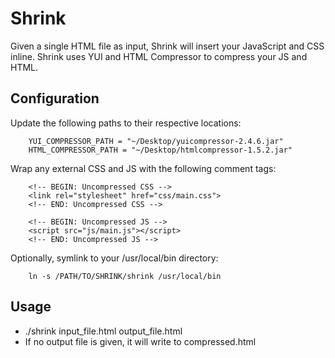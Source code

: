 Shrink
======

Given a single HTML file as input, Shrink will insert your JavaScript and CSS inline. Shrink uses YUI and HTML Compressor to compress your JS and HTML.

Configuration
-------------
Update the following paths to their respective locations:

        YUI_COMPRESSOR_PATH = "~/Desktop/yuicompressor-2.4.6.jar"
        HTML_COMPRESSOR_PATH = "~/Desktop/htmlcompressor-1.5.2.jar"

Wrap any external CSS and JS with the following comment tags:

        <!-- BEGIN: Uncompressed CSS -->
        <link rel="stylesheet" href="css/main.css">
        <!-- END: Uncompressed CSS -->  
        
        <!-- BEGIN: Uncompressed JS -->  
        <script src="js/main.js"></script>
        <!-- END: Uncompressed JS -->

Optionally, symlink to your /usr/local/bin directory:
        
        ln -s /PATH/TO/SHRINK/shrink /usr/local/bin
    
Usage
-----
* ./shrink input_file.html output_file.html 
* If no output file is given, it will write to compressed.html

